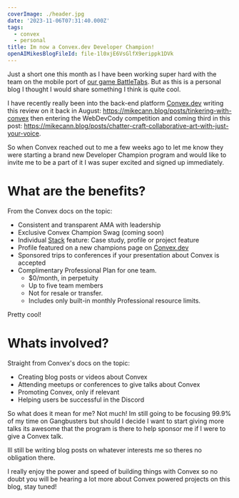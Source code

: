 ```yaml
---
coverImage: ./header.jpg
date: '2023-11-06T07:31:40.000Z'
tags:
  - convex
  - personal
title: Im now a Convex.dev Developer Champion!
openAIMikesBlogFileId: file-1l0xjE6VsGlfX9erippk1DVk
---
```


Just a short one this month as I have been working super hard with the team on the mobile port of [our game BattleTabs](https://mikecann.blog/posts/battletabs-in-7-minutes). But as this is a personal blog I thought I would share something I think is quite cool.

I have recently really been into the back-end platform [Convex.dev](https://www.convex.dev/) writing this review on it back in August: https://mikecann.blog/posts/tinkering-with-convex then entering the WebDevCody competition and coming third in this post: https://mikecann.blog/posts/chatter-craft-collaborative-art-with-just-your-voice.

So when Convex reached out to me a few weeks ago to let me know they were starting a brand new Developer Champion program and would like to invite me to be a part of it I was super excited and signed up immediately.

# What are the benefits?

From the Convex docs on the topic:

- Consistent and transparent AMA with leadership
- Exclusive Convex Champion Swag (coming soon)
- Individual [Stack](https://stack.convex.dev/) feature: Case study, profile or project feature
- Profile featured on a new champions page on [Convex.dev](http://Convex.dev)
- Sponsored trips to conferences if your presentation about Convex is accepted
- Complimentary Professional Plan for one team.
  - $0/month, in perpetuity
  - Up to five team members
  - Not for resale or transfer.
  - Includes only built-in monthly Professional resource limits.

Pretty cool!

# Whats involved?

Straight from Convex's docs on the topic:

- Creating blog posts or videos about Convex
- Attending meetups or conferences to give talks about Convex
- Promoting Convex, only if relevant
- Helping users be successful in the Discord

So what does it mean for me? Not much! Im still going to be focusing 99.9% of my time on Gangbusters but should I decide I want to start giving more talks its awesome that the program is there to help sponsor me if I were to give a Convex talk.

Ill still be writing blog posts on whatever interests me so theres no obligation there.

I really enjoy the power and speed of building things with Convex so no doubt you will be hearing a lot more about Convex powered projects on this blog, stay tuned!
